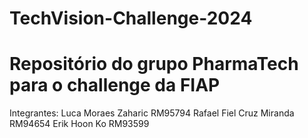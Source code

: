 # TechVision-Challenge-2024
# Repositório do grupo PharmaTech para o challenge da FIAP 
Integrantes:
Luca Moraes Zaharic RM95794
Rafael Fiel Cruz Miranda RM94654
Erik Hoon Ko RM93599
